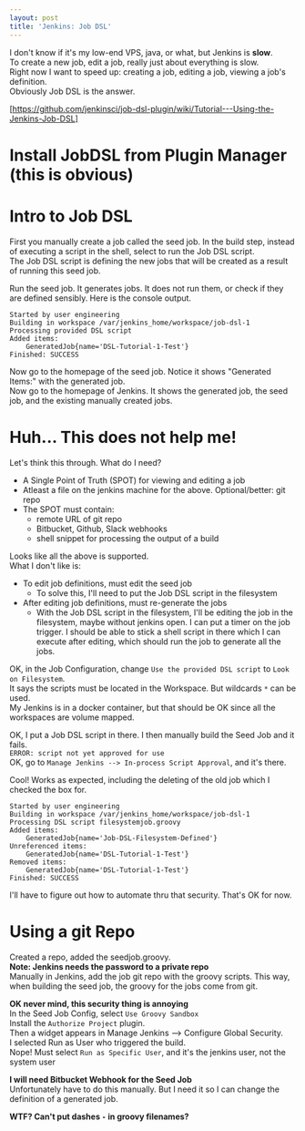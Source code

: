 ```yaml
---
layout: post
title: 'Jenkins: Job DSL'
---
```

I don't know if it's my low-end VPS, java, or what, but Jenkins is **slow**.  
To create a new job, edit a job, really just about everything is slow.  
Right now I want to speed up:  creating a job, editing a job, viewing a job's definition.  
Obviously Job DSL is the answer.
  
[https://github.com/jenkinsci/job-dsl-plugin/wiki/Tutorial---Using-the-Jenkins-Job-DSL]
  
# Install JobDSL from Plugin Manager (this is obvious)
  
# Intro to Job DSL
First you manually create a job called the seed job.  In the build step,
instead of executing a script in the shell, select to run the Job DSL script.  
The Job DSL script is defining the new jobs that will be created as a result of
running this seed job.  
  
Run the seed job.  It generates jobs.  It does not run them, or check if they are defined sensibly.
Here is the console output.
```
Started by user engineering
Building in workspace /var/jenkins_home/workspace/job-dsl-1
Processing provided DSL script
Added items:
    GeneratedJob{name='DSL-Tutorial-1-Test'}
Finished: SUCCESS
```
Now go to the homepage of the seed job.  Notice it shows "Generated Items:" with the generated job.  
Now go to the homepage of Jenkins.  It shows the generated job, the seed job, and the existing manually created jobs.
  
# Huh... This does not help me!
Let's think this through.  What do I need?
* A Single Point of Truth (SPOT) for viewing and editing a job
* Atleast a file on the jenkins machine for the above.  Optional/better: git repo
* The SPOT must contain:
  * remote URL of git repo
  * Bitbucket, Github, Slack webhooks 
  * shell snippet for processing the output of a build
  
Looks like all the above is supported.  
What I don't like is:
* To edit job definitions, must edit the seed job
  * To solve this, I'll need to put the Job DSL script in the filesystem
* After editing job definitions, must re-generate the jobs
  * With the Job DSL script in the filesystem, I'll be editing
    the job in the filesystem, maybe without jenkins open.
    I can put a timer on the job trigger.  I should be able
    to stick a shell script in there which I can execute after editing,
    which should run the job to generate all the jobs.
  
OK, in the Job Configuration, change `Use the provided DSL script` to `Look on Filesystem`.  
It says the scripts must be located in the Workspace.  But wildcards `*` can be used.  
My Jenkins is in a docker container, but that should be OK since all the workspaces are
volume mapped.  
  
OK, I put a Job DSL script in there.  I then manually build the Seed Job and it fails.  
`ERROR: script not yet approved for use`  
OK, go to `Manage Jenkins --> In-process Script Approval`, and it's there.  
  
Cool!  Works as expected, including the deleting of the old job which I checked the box for.
```
Started by user engineering
Building in workspace /var/jenkins_home/workspace/job-dsl-1
Processing DSL script filesystemjob.groovy
Added items:
    GeneratedJob{name='Job-DSL-Filesystem-Defined'}
Unreferenced items:
    GeneratedJob{name='DSL-Tutorial-1-Test'}
Removed items:
    GeneratedJob{name='DSL-Tutorial-1-Test'}
Finished: SUCCESS
```
I'll have to figure out how to automate thru that security.  That's OK for now.  
  
# Using a git Repo
Created a repo, added the seedjob.groovy.  
**Note:  Jenkins needs the password to a private repo**  
Manually in Jenkins, add the job git repo with the groovy scripts.
This way, when building the seed job, the groovy for the jobs
come from git.
  
**OK never mind, this security thing is annoying**  
In the Seed Job Config, select `Use Groovy Sandbox`  
Install the `Authorize Project` plugin.  
Then a widget appears in Manage Jenkins --> Configure Global Security.  
I selected Run as User who triggered the build.  
Nope!  Must select `Run as Specific User`, and it's the jenkins user, not the system user
  
**I will need Bitbucket Webhook for the Seed Job**  
Unfortunately have to do this manually.  But I need it
so I can change the definition of a generated job.
  
**WTF?  Can't put dashes `-` in groovy filenames?**
